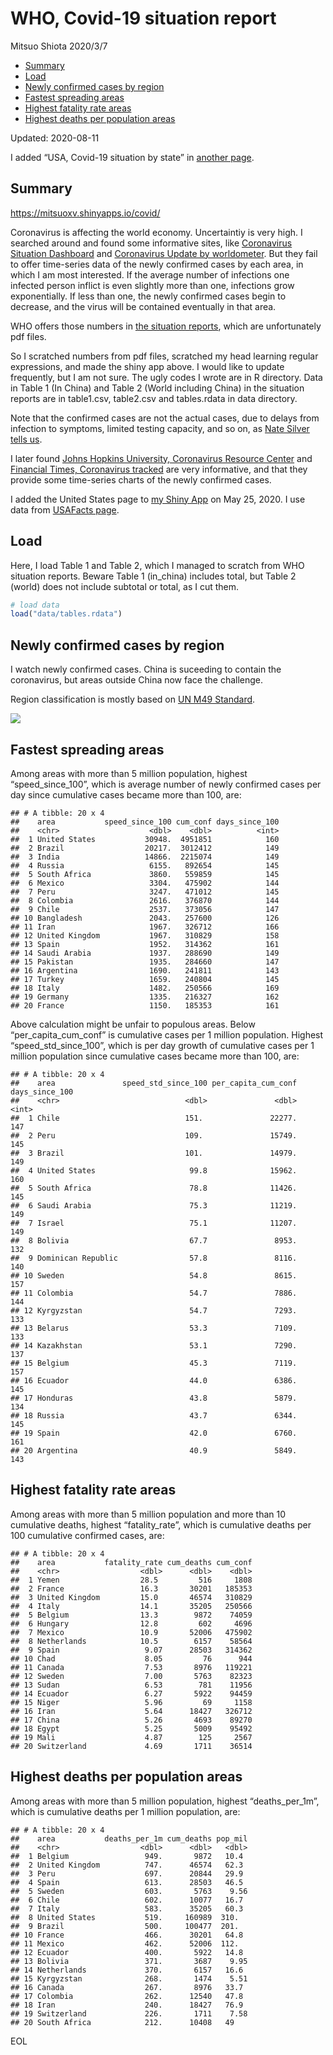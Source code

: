 WHO, Covid-19 situation report
================
Mitsuo Shiota
2020/3/7

  - [Summary](#summary)
  - [Load](#load)
  - [Newly confirmed cases by region](#newly-confirmed-cases-by-region)
  - [Fastest spreading areas](#fastest-spreading-areas)
  - [Highest fatality rate areas](#highest-fatality-rate-areas)
  - [Highest deaths per population
    areas](#highest-deaths-per-population-areas)

Updated: 2020-08-11

I added “USA, Covid-19 situation by state” in [another page](USA.md).

## Summary

<https://mitsuoxv.shinyapps.io/covid/>

Coronavirus is affecting the world economy. Uncertaintiy is very high. I
searched around and found some informative sites, like [Coronavirus
Situation
Dashboard](https://who.maps.arcgis.com/apps/opsdashboard/index.html#/c88e37cfc43b4ed3baf977d77e4a0667)
and [Coronavirus Update by
worldometer](https://www.worldometers.info/coronavirus/). But they fail
to offer time-series data of the newly confirmed cases by each area, in
which I am most interested. If the average number of infections one
infected person inflict is even slightly more than one, infections grow
exponentially. If less than one, the newly confirmed cases begin to
decrease, and the virus will be contained eventually in that area.

WHO offers those numbers in [the situation
reports](https://www.who.int/emergencies/diseases/novel-coronavirus-2019/situation-reports/),
which are unfortunately pdf files.

So I scratched numbers from pdf files, scratched my head learning
regular expressions, and made the shiny app above. I would like to
update frequently, but I am not sure. The ugly codes I wrote are in R
directory. Data in Table 1 (In China) and Table 2 (World including
China) in the situation reports are in table1.csv, table2.csv and
tables.rdata in data directory.

Note that the confirmed cases are not the actual cases, due to delays
from infection to symptoms, limited testing capacity, and so on, as
[Nate Silver tells
us](https://fivethirtyeight.com/features/coronavirus-case-counts-are-meaningless/).

I later found [Johns Hopkins University, Coronavirus Resource
Center](https://coronavirus.jhu.edu/) and [Financial Times, Coronavirus
tracked](https://www.ft.com/content/a26fbf7e-48f8-11ea-aeb3-955839e06441)
are very informative, and that they provide some time-series charts of
the newly confirmed cases.

I added the United States page to [my Shiny
App](https://mitsuoxv.shinyapps.io/covid/) on May 25, 2020. I use data
from [USAFacts
page](https://usafacts.org/visualizations/coronavirus-covid-19-spread-map/).

## Load

Here, I load Table 1 and Table 2, which I managed to scratch from WHO
situation reports. Beware Table 1 (in\_china) includes total, but Table
2 (world) does not include subtotal or total, as I cut them.

``` r
# load data
load("data/tables.rdata")
```

## Newly confirmed cases by region

I watch newly confirmed cases. China is suceeding to contain the
coronavirus, but areas outside China now face the challenge.

Region classification is mostly based on [UN M49
Standard](https://unstats.un.org/unsd/methodology/m49/).

![](README_files/figure-gfm/chart-1.png)<!-- -->

## Fastest spreading areas

Among areas with more than 5 million population, highest
“speed\_since\_100”, which is average number of newly confirmed cases
per day since cumulative cases became more than 100, are:

    ## # A tibble: 20 x 4
    ##    area           speed_since_100 cum_conf days_since_100
    ##    <chr>                    <dbl>    <dbl>          <int>
    ##  1 United States           30948.  4951851            160
    ##  2 Brazil                  20217.  3012412            149
    ##  3 India                   14866.  2215074            149
    ##  4 Russia                   6155.   892654            145
    ##  5 South Africa             3860.   559859            145
    ##  6 Mexico                   3304.   475902            144
    ##  7 Peru                     3247.   471012            145
    ##  8 Colombia                 2616.   376870            144
    ##  9 Chile                    2537.   373056            147
    ## 10 Bangladesh               2043.   257600            126
    ## 11 Iran                     1967.   326712            166
    ## 12 United Kingdom           1967.   310829            158
    ## 13 Spain                    1952.   314362            161
    ## 14 Saudi Arabia             1937.   288690            149
    ## 15 Pakistan                 1935.   284660            147
    ## 16 Argentina                1690.   241811            143
    ## 17 Turkey                   1659.   240804            145
    ## 18 Italy                    1482.   250566            169
    ## 19 Germany                  1335.   216327            162
    ## 20 France                   1150.   185353            161

Above calculation might be unfair to populous areas. Below
“per\_capita\_cum\_conf” is cumulative cases per 1 million population.
Highest “speed\_std\_since\_100”, which is per day growth of cumulative
cases per 1 million population since cumulative cases became more than
100, are:

    ## # A tibble: 20 x 4
    ##    area               speed_std_since_100 per_capita_cum_conf days_since_100
    ##    <chr>                            <dbl>               <dbl>          <int>
    ##  1 Chile                            151.               22277.            147
    ##  2 Peru                             109.               15749.            145
    ##  3 Brazil                           101.               14979.            149
    ##  4 United States                     99.8              15962.            160
    ##  5 South Africa                      78.8              11426.            145
    ##  6 Saudi Arabia                      75.3              11219.            149
    ##  7 Israel                            75.1              11207.            149
    ##  8 Bolivia                           67.7               8953.            132
    ##  9 Dominican Republic                57.8               8116.            140
    ## 10 Sweden                            54.8               8615.            157
    ## 11 Colombia                          54.7               7886.            144
    ## 12 Kyrgyzstan                        54.7               7293.            133
    ## 13 Belarus                           53.3               7109.            133
    ## 14 Kazakhstan                        53.1               7290.            137
    ## 15 Belgium                           45.3               7119.            157
    ## 16 Ecuador                           44.0               6386.            145
    ## 17 Honduras                          43.8               5879.            134
    ## 18 Russia                            43.7               6344.            145
    ## 19 Spain                             42.0               6760.            161
    ## 20 Argentina                         40.9               5849.            143

## Highest fatality rate areas

Among areas with more than 5 million population and more than 10
cumulative deaths, highest “fatality\_rate”, which is cumulative deaths
per 100 cumulative confirmed cases, are:

    ## # A tibble: 20 x 4
    ##    area           fatality_rate cum_deaths cum_conf
    ##    <chr>                  <dbl>      <dbl>    <dbl>
    ##  1 Yemen                  28.5         516     1808
    ##  2 France                 16.3       30201   185353
    ##  3 United Kingdom         15.0       46574   310829
    ##  4 Italy                  14.1       35205   250566
    ##  5 Belgium                13.3        9872    74059
    ##  6 Hungary                12.8         602     4696
    ##  7 Mexico                 10.9       52006   475902
    ##  8 Netherlands            10.5        6157    58564
    ##  9 Spain                   9.07      28503   314362
    ## 10 Chad                    8.05         76      944
    ## 11 Canada                  7.53       8976   119221
    ## 12 Sweden                  7.00       5763    82323
    ## 13 Sudan                   6.53        781    11956
    ## 14 Ecuador                 6.27       5922    94459
    ## 15 Niger                   5.96         69     1158
    ## 16 Iran                    5.64      18427   326712
    ## 17 China                   5.26       4693    89270
    ## 18 Egypt                   5.25       5009    95492
    ## 19 Mali                    4.87        125     2567
    ## 20 Switzerland             4.69       1711    36514

## Highest deaths per population areas

Among areas with more than 5 million population, highest
“deaths\_per\_1m”, which is cumulative deaths per 1 million
population, are:

    ## # A tibble: 20 x 4
    ##    area           deaths_per_1m cum_deaths pop_mil
    ##    <chr>                  <dbl>      <dbl>   <dbl>
    ##  1 Belgium                 949.       9872   10.4 
    ##  2 United Kingdom          747.      46574   62.3 
    ##  3 Peru                    697.      20844   29.9 
    ##  4 Spain                   613.      28503   46.5 
    ##  5 Sweden                  603.       5763    9.56
    ##  6 Chile                   602.      10077   16.7 
    ##  7 Italy                   583.      35205   60.3 
    ##  8 United States           519.     160989  310.  
    ##  9 Brazil                  500.     100477  201.  
    ## 10 France                  466.      30201   64.8 
    ## 11 Mexico                  462.      52006  112.  
    ## 12 Ecuador                 400.       5922   14.8 
    ## 13 Bolivia                 371.       3687    9.95
    ## 14 Netherlands             370.       6157   16.6 
    ## 15 Kyrgyzstan              268.       1474    5.51
    ## 16 Canada                  267.       8976   33.7 
    ## 17 Colombia                262.      12540   47.8 
    ## 18 Iran                    240.      18427   76.9 
    ## 19 Switzerland             226.       1711    7.58
    ## 20 South Africa            212.      10408   49

EOL
